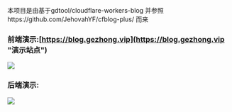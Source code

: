 本项目是由基于gdtool/cloudflare-workers-blog 并参照https://github.com/JehovahYF/cfblog-plus/ 而来



### 前端演示:[https://blog.gezhong.vip](https://blog.gezhong.vip "演示站点")
![](https://s3.ax1x.com/2020/12/22/rrP81S.png)

### 后端演示:
![](https://s3.ax1x.com/2020/12/22/rrAWrD.png)

